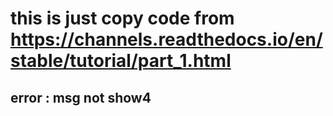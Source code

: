 # this is just copy code from https://channels.readthedocs.io/en/stable/tutorial/part_1.html

## error : msg not show4